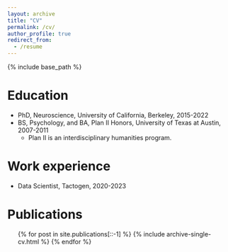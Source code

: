 ```yaml
---
layout: archive
title: "CV"
permalink: /cv/
author_profile: true
redirect_from:
  - /resume
---
```


{% include base_path %}

Education
======
* PhD, Neuroscience, University of California, Berkeley, 2015-2022
* BS, Psychology, and BA, Plan II Honors, University of Texas at Austin, 2007-2011
  * Plan II is an interdisciplinary humanities program.

Work experience
======
* Data Scientist, Tactogen, 2020-2023
  
Publications
======
  <ul>{% for post in site.publications[::-1] %}
    {% include archive-single-cv.html %}
  {% endfor %}</ul>
